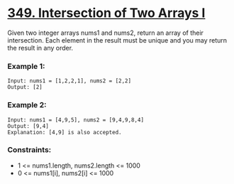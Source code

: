 # [349. Intersection of Two Arrays I](https://leetcode.com/problems/intersection-of-two-arrays/)
Given two integer arrays nums1 and nums2, return an array of their intersection. Each element in the result must be unique and you may return the result in any order.

 

### Example 1:
```text
Input: nums1 = [1,2,2,1], nums2 = [2,2]
Output: [2]
```
### Example 2:
```text
Input: nums1 = [4,9,5], nums2 = [9,4,9,8,4]
Output: [9,4]
Explanation: [4,9] is also accepted.
 ```

### Constraints:

* 1 <= nums1.length, nums2.length <= 1000
* 0 <= nums1[i], nums2[i] <= 1000
